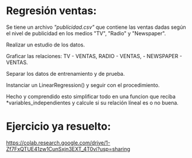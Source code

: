 # Regresión ventas:

Se tiene un archivo *"publicidad.csv"* que contiene las ventas dadas según el nivel de publicidad en los medios "TV", "Radio" y "Newspaper".

Realizar un estudio de los datos.

Graficar las relaciones: TV - VENTAS, RADIO - VENTAS, - NEWSPAPER - VENTAS.

Separar los datos de entrenamiento y de prueba.

Instanciar un LinearRegression() y seguir con el procedimiento.


Hecho y comprendido esto simplificar todo en una funcion que reciba *variables_independientes y calcule si su relación líneal es o no buena.

# Ejercicio ya resuelto: 

https://colab.research.google.com/drive/1-Zf7FxQTUE41zw1CunSxjn3EXT_4T0vi?usp=sharing
